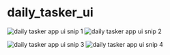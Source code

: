 # daily_tasker_ui

![daily tasker app ui snip 1](https://user-images.githubusercontent.com/46129169/148405498-37044557-b0f1-406c-86f9-4a546c149945.png)
![daily tasker app ui snip 2](https://user-images.githubusercontent.com/46129169/148405559-941da724-83e8-474d-b136-1130a12867f2.png)

![daily tasker app ui snip 3](https://user-images.githubusercontent.com/46129169/148405661-6e33e8dc-6ef0-4502-9958-dac3cb082120.png)
![daily tasker app ui snip 4](https://user-images.githubusercontent.com/46129169/148405753-103bd531-100d-404d-a1c6-4cbec8fc2dbe.png)

